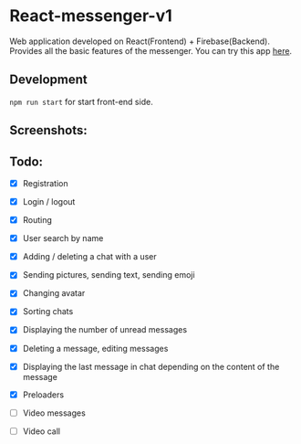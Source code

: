 # React-messenger-v1

Web application developed on React(Frontend) + Firebase(Backend). Provides all the basic features of the messenger.
You can try this app [here](https://react-messenger-v1.vercel.app).

## Development
 `npm run start` for start front-end side.  

## Screenshots:

## Todo:
- [x] Registration
- [x] Login / logout
- [x] Routing
- [x] User search by name
- [x] Adding / deleting a chat with a user
- [x] Sending pictures, sending text, sending emoji
- [x] Changing avatar
- [x] Sorting chats
- [x] Displaying the number of unread messages
- [x] Deleting a message, editing messages
- [x] Displaying the last message in chat depending on the content of the message
- [x] Preloaders
- [ ] Video messages
- [ ] Video call



